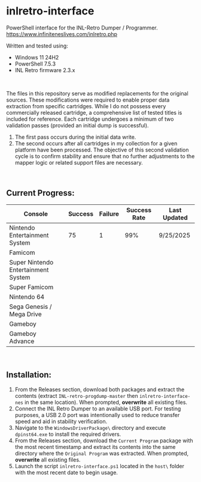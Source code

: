 # inlretro-interface

PowerShell interface for the INL-Retro Dumper / Programmer.
https://www.infiniteneslives.com/inlretro.php

Written and tested using:

* Windows 11 24H2
* PowerShell 7.5.3
* INL Retro firmware 2.3.x

<br/>

The files in this repository serve as modified replacements for the original sources. These modifications were required to enable proper data extraction from specific cartridges. While I do not possess every commercially released cartridge, a comprehensive list of tested titles is included for reference. Each cartridge undergoes a minimum of two validation passes (provided an initial dump is successful). 
1. The first pass occurs during the initial data write.
2. The second occurs after all cartridges in my collection for a given platform have been processed.
The objective of this second validation cycle is to confirm stability and ensure that no further adjustments to the mapper logic or related support files are necessary.

<br/>
<p align="center">
  
## Current Progress:
| Console | Success | Failure | Success Rate | Last Updated |
| -- | -- | -- | -- | -- |
| Nintendo Entertainment System | 75 | 1 | 99% | 9/25/2025 |
| Famicom | | | | |
| Super Nintendo Entertainment System | | | | |
| Super Famicom | | | | |
| Nintendo 64 | | | | |
| Sega Genesis / Mega Drive | | | | |
| Gameboy | | | | |
| Gameboy Advance | | | | |

</p><br/>

## Installation:
1. From the Releases section, download both packages and extract the contents (extract `INL-retro-progdump-master` then `inlretro-interface-nes` in the same location). When prompted, **overwrite** all existing files.
2. Connect the INL Retro Dumper to an available USB port. For testing purposes, a USB 2.0 port was intentionally used to reduce transfer speed and aid in stability verification.
3. Navigate to the `WindowsDriverPackage\` directory and execute `dpinst64.exe` to install the required drivers.
4. From the Releases section, download the `Current Program` package with the most recent timestamp and extract its contents into the same directory where the `Original Program` was extracted. When prompted, **overwrite** all existing files.
5. Launch the script `inlretro-interface.ps1` located in the `host\` folder with the most recent date to begin usage.
